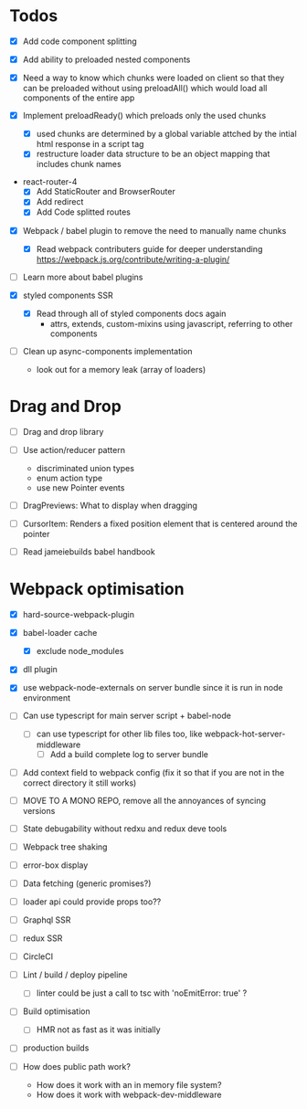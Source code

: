 # Todos

- [x] Add code component splitting
- [x] Add ability to preloaded nested components
- [x] Need a way to know which chunks were loaded on client so that they can be preloaded without using preloadAll() which would load all components of the entire app

- [x] Implement preloadReady() which preloads only the used chunks
  - [x] used chunks are determined by a global variable attched by the intial html response in a script tag
  - [x] restructure loader data structure to be an object mapping that includes chunk names

- react-router-4
  - [x] Add StaticRouter and BrowserRouter
  - [x] Add redirect
  - [x] Add Code splitted routes

- [x] Webpack / babel plugin to remove the need to manually name chunks
  - [x] Read webpack contributers guide for deeper understanding https://webpack.js.org/contribute/writing-a-plugin/

- [ ] Learn more about babel plugins

- [x] styled components SSR
  - [x] Read through all of styled components docs again
    - attrs, extends, custom-mixins using javascript, referring to other components

- [ ] Clean up async-components implementation
  - look out for a memory leak (array of loaders)




# Drag and Drop
- [ ] Drag and drop library
- [ ] Use action/reducer pattern
    - discriminated union types
    - enum action type
  - use new Pointer events
- [ ] DragPreviews: What to display when dragging
- [ ] CursorItem: Renders a fixed position element that is centered around the pointer

- [ ] Read jameiebuilds babel handbook

# Webpack optimisation
- [x] hard-source-webpack-plugin
- [x] babel-loader cache
  - [x] exclude node_modules
- [x] dll plugin
- [x] use webpack-node-externals on server bundle since it is run in node environment


- [ ] Can use typescript for main server script + babel-node
  - [ ] can use typescript for other lib files too, like webpack-hot-server-middleware
    - [ ] Add a build complete log to server bundle

- [ ] Add context field to webpack config (fix it so that if you are not in the correct directory it still works)

- [ ] MOVE TO A MONO REPO, remove all the annoyances of syncing versions

- [ ] State debugability without redxu and redux deve tools


- [ ] Webpack tree shaking

- [ ] error-box display


- [ ] Data fetching (generic promises?)

- [ ] loader api could provide props too??

- [ ] Graphql SSR

- [ ] redux SSR

- [ ] CircleCI

- [ ] Lint / build / deploy pipeline
  - [ ] linter could be just a call to tsc with 'noEmitError: true' ?

- [ ] Build optimisation
  - [ ] HMR not as fast as it was initially

- [ ] production builds


- [ ] How does public path work?
  - How does it work with an in memory file system?
  - How does it work with webpack-dev-middleware

